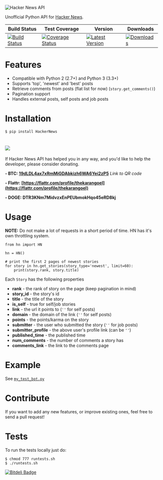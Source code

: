 ![Hacker News API](https://raw.github.com/karan/HackerNewsAPI/master/HN.jpg)

Unofficial Python API for [Hacker News](https://news.ycombinator.com/).


| Build Status | Test Coverage | Version | Downloads |
| ------------ | ------------- | ------- | ------------------- |
| [![Build Status](https://travis-ci.org/karan/HackerNewsAPI.png?branch=master)](https://travis-ci.org/karan/HackerNewsAPI) | [![Coverage Status](https://coveralls.io/repos/karan/HackerNewsAPI/badge.png)](https://coveralls.io/r/karan/HackerNewsAPI) | [![Latest Version](https://pypip.in/v/HackerNews/badge.png)](https://pypi.python.org/pypi/HackerNews/) | [![Downloads](https://pypip.in/d/HackerNews/badge.png)](https://pypi.python.org/pypi/HackerNews/) |

Features
============

- Compatible with Python 2 (2.7+) and Python 3 (3.3+)
- Supports 'top', 'newest' and 'best' posts
- Retrieve comments from posts (flat list for now) (`story.get_comments()`)
- Pagination support
- Handles external posts, self posts and job posts

Installation
============

    $ pip install HackerNews


![](https://blockchain.info/Resources/buttons/donate_64.png)
=============

If Hacker News API has helped you in any way, and you'd like to help the developer, please consider donating.

**- BTC: [19dLDL4ax7xRmMiGDAbkizh6WA6Yei2zP5](http://i.imgur.com/bAQgKLN.png)** *Link to QR code*

**- Flattr: [https://flattr.com/profile/thekarangoel](https://flattr.com/profile/thekarangoel)**

**- DOGE: DTR3KNm7MidvzxEnPEUbmokHqo45eRD8kj**


Usage
==========

**NOTE:** Do not make a lot of requests in a short period of time. HN has it's own throttling system.


    from hn import HN

    hn = HN()
    
    # print the first 2 pages of newest stories
    for story in hn.get_stories(story_type='newest', limit=60):
        print(story.rank, story.title)

Each `Story` has the following properties

- **rank** - the rank of story on the page (keep pagination in mind)
- **story_id** - the story's id
- **title** - the title of the story
- **is_self** - true for self/job stories
- **link** - the url it points to (`''` for self posts)
- **domain** - the domain of the link (`''` for self posts)
- **points** - the points/karma on the story
- **submitter** - the user who submitted the story (`''` for job posts)
- **submitter_profile** - the above user's profile link (can be `''`)
- **published_time** - the published time
- **num_comments** - the number of comments a story has
- **comments_link** - the link to the comments page

Example
========

See [`my_test_bot.py`](https://github.com/karan/HackerNewsAPI/blob/master/my_test_bot.py)

Contribute
========

If you want to add any new features, or improve existing ones, feel free to send a pull request!

Tests
=====

To run the tests locally just do:

    $ chmod 777 runtests.sh
    $ ./runtests.sh

[![Bitdeli Badge](https://d2weczhvl823v0.cloudfront.net/karan/hackernewsapi/trend.png)](https://bitdeli.com/free "Bitdeli Badge")